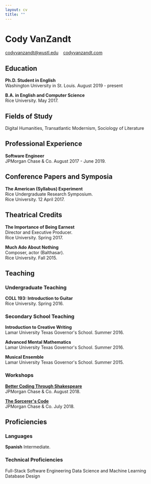 ```yaml
---
layout: cv
title: ""
---
```


# Cody VanZandt

[codyvanzandt@wustl.edu](mailto:codyvanzandt@wustl.edu)&nbsp;&nbsp;&nbsp;
[codyvanzandt.com](https://codyvanzandt.com)

## Education

**Ph.D. Student in English**  
Washington University in St. Louis. August 2019 - present

**B.A. in English and Computer Science**  
Rice University. May 2017.

## Fields of Study
Digital Humanities, Transatlantic Modernism, Sociology of Literature

## Professional Experience

**Software Engineer**  
JPMorgan Chase & Co. August 2017 - June 2019.

## Conference Papers and Symposia

**The American (Syllabus) Experiment**  
Rice Undergraduate Research Symposium.  
Rice University. 12 April 2017.

## Theatrical Credits

**The Importance of Being Earnest**  
Director and Executive Producer.  
Rice University. Spring 2017.

**Much Ado About Nothing**  
Composer, actor (Balthasar).  
Rice University. Fall 2015.

## Teaching

### Undergraduate Teaching

**COLL 193: Introduction to Guitar**  
Rice University. Spring 2016.

### Secondary School Teaching

**Introduction to Creative Writing**  
Lamar University Texas Governor's School. Summer 2016.

**Advanced Mental Mathematics**  
Lamar University Texas Governor's School. Summer 2016.

**Musical Ensemble**  
Lamar University Texas Governor's School. Summer 2015.

### Workshops

[**Better Coding Through Shakespeare**](https://codyvanzandt.com/BetterCodingThroughShakespeare/)  
JPMorgan Chase & Co. August 2018.

[**The Sorcerer's Code**](https://codyvanzandt.com/2018-08-31-sorcerers_code/)  
JPMorgan Chase & Co. July 2018.


## Proficiencies

### Languages
**Spanish**
Intermediate.

### Technical Proficiencies
Full-Stack Software Engineering
Data Science and Machine Learning  
Database Design


